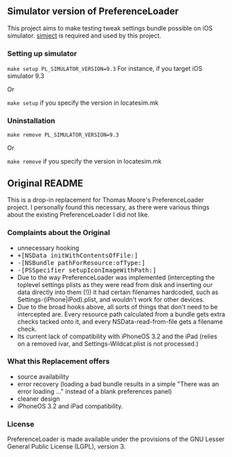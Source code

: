## Simulator version of PreferenceLoader
This project aims to make testing tweak settings bundle possible on iOS simulator. [simject](https://github.com/angelXwind/simject) is required and used by this project.

### Setting up simulator
`make setup PL_SIMULATOR_VERSION=9.3` For instance, if you target iOS simulator 9.3

Or

`make setup` if you specify the version in locatesim.mk

### Uninstallation
`make remove PL_SIMULATOR_VERSION=9.3`

Or

`make remove` if you specify the version in locatesim.mk

## Original README

This is a drop-in replacement for Thomas Moore's PreferenceLoader project.
I personally found this necessary, as there were various things about the existing PreferenceLoader I did not like.

### Complaints about the Original ###
* unnecessary hooking
 * <tt>+[NSData initWithContentsOfFile:]</tt>
 * <tt>-[NSBundle pathForResource:ofType:]</tt>
 * <tt>-[PSSpecifier setupIconImageWithPath:]</tt>
* Due to the way PreferenceLoader was implemented (intercepting the toplevel settings plists as they were read from disk and inserting our data directly into them (!)) it had certain filenames hardcoded, such as Settings-(iPhone|iPod).plist, and wouldn't work for other devices.
* Due to the broad hooks above, all sorts of things that don't need to be intercepted are. Every resource path calculated from a bundle gets extra checks tacked onto it, and every NSData-read-from-file gets a filename check.
* Its current lack of compatibility with iPhoneOS 3.2 and the iPad (relies on a removed ivar, and Settings-Wildcat.plist is not processed.)

### What this Replacement offers ###
* source availability
* error recovery (loading a bad bundle results in a simple "There was an error loading ..." instead of a blank preferences panel)
* cleaner design
* iPhoneOS 3.2 and iPad compatibility.

### License ###
PreferenceLoader is made available under the provisions of the GNU Lesser General Public License (LGPL), version 3.
